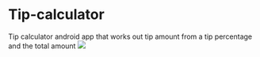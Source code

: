 # Tip-calculator
Tip calculator android app that works out tip amount from a tip percentage and the total amount
<img src="https://user-images.githubusercontent.com/126293004/221961497-739b0d10-524e-4adc-825f-b0e183fb4372.jpg">

